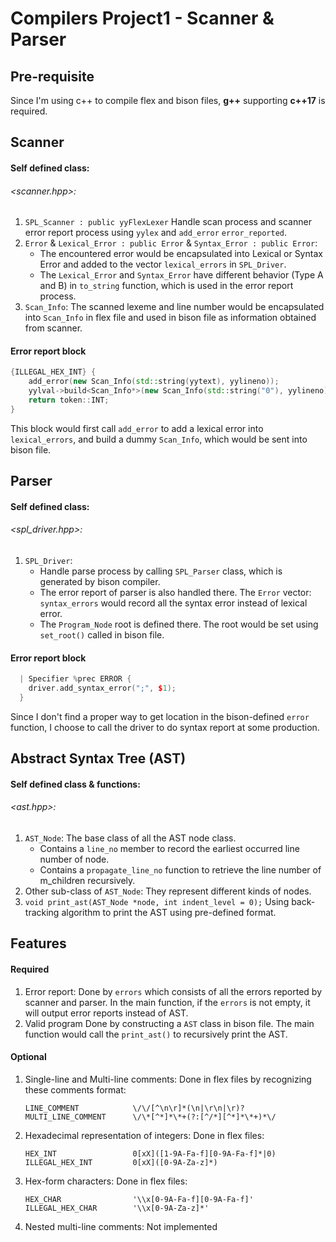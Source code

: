 # Compilers Project1 - Scanner & Parser

## Pre-requisite

Since I'm using c++ to compile flex and bison files, **g++** supporting **c++17** is required.



## Scanner

#### Self defined class:

###### <scanner.hpp>:

1. `SPL_Scanner : public yyFlexLexer` 
   Handle scan process and scanner error report process using `yylex` and `add_error` `error_reported`.
2. `Error` & `Lexical_Error : public Error` & `Syntax_Error : public Error`:
   - The encountered error would be encapsulated into Lexical or Syntax Error and added to the vector `lexical_errors` in `SPL_Driver`.
   - The `Lexical_Error` and `Syntax_Error` have different behavior (Type A and B) in `to_string` function, which is used in the error report process.
3. `Scan_Info`:
   The scanned lexeme and line number would be encapsulated into `Scan_Info` in flex file and used in bison file as information obtained from scanner.



#### Error report block

```c++
{ILLEGAL_HEX_INT} {
	add_error(new Scan_Info(std::string(yytext), yylineno));
	yylval->build<Scan_Info*>(new Scan_Info(std::string("0"), yylineno));
    return token::INT;
}
```

This block would first call `add_error` to add a lexical error into `lexical_errors`, and build a dummy `Scan_Info`, which would be sent into bison file.





## Parser

#### Self defined class:

###### <spl_driver.hpp>:

1. `SPL_Driver`:
   - Handle parse process by calling `SPL_Parser` class, which is generated by bison compiler. 
   - The error report of parser is also handled there. The `Error` vector: `syntax_errors` would record all the syntax error instead of lexical error. 
   - The `Program_Node` root is defined there. The root would be set using `set_root()` called in bison file.



#### Error report block

```c++
  | Specifier %prec ERROR {
  	driver.add_syntax_error(";", $1);
  }
```

Since I don't find a proper way to get location in the bison-defined `error` function, I choose to call the driver to do syntax report at some production.



## Abstract Syntax Tree (AST)

#### Self defined class & functions:

###### <ast.hpp>:

1. `AST_Node`:
   The base class of all the AST node class.
   - Contains a `line_no` member to record the earliest occurred line number of node.
   - Contains a `propagate_line_no` function to retrieve the line number of m_children recursively.
2. Other sub-class of `AST_Node`:
   They represent different kinds of nodes.
3. `void print_ast(AST_Node *node, int indent_level = 0);`
   Using back-tracking algorithm to print the AST using pre-defined format.



## Features

#### Required

1. Error report:
   Done by `errors` which consists of all the errors reported by scanner and parser. In the main function, if the `errors` is not empty, it will output error reports instead of AST.
2. Valid program
   Done by constructing a `AST` class in bison file. The main function would call the `print_ast()` to recursively print the AST.



#### Optional

1. Single-line and Multi-line comments:
   Done in flex files by recognizing these comments format:

   ```
   LINE_COMMENT            \/\/[^\n\r]*(\n|\r\n|\r)?
   MULTI_LINE_COMMENT      \/\*[^*]*\*+(?:[^/*][^*]*\*+)*\/
   ```

2. Hexadecimal representation of integers:
   Done in flex files:

   ```
   HEX_INT                 0[xX]([1-9A-Fa-f][0-9A-Fa-f]*|0)
   ILLEGAL_HEX_INT         0[xX]([0-9A-Za-z]*)
   ```

3. Hex-form characters:
   Done in flex files:

   ```
   HEX_CHAR                '\\x[0-9A-Fa-f][0-9A-Fa-f]'
   ILLEGAL_HEX_CHAR        '\\x[0-9A-Za-z]*'
   ```

4. Nested multi-line comments:
   Not implemented


